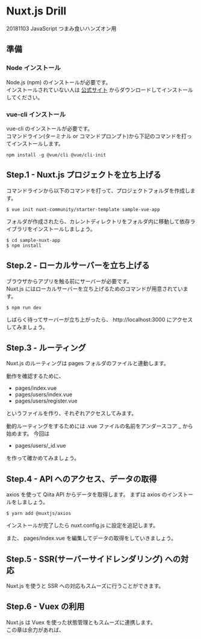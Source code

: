 # Nuxt.js Drill

20181103 JavaScript つまみ食いハンズオン用

## 準備

### Node インストール

Node.js (npm) のインストールが必要です。  
インストールされていない人は [公式サイト](https://nodejs.org/ja/) からダウンロードしてインストールしてください。

### vue-cli インストール

vue-cli のインストールが必要です。  
コマンドライン(ターミナル or コマンドプロンプト)から下記のコマンドを打ってインストールします。

```
npm install -g @vue/cli @vue/cli-init
```

## Step.1 - Nuxt.js プロジェクトを立ち上げる


コマンドラインから以下のコマンドを打って、プロジェクトフォルダを作成します。

```
$ vue init nuxt-community/starter-template sample-vue-app
```

フォルダが作成されたら、カレントディレクトリをフォルダ内に移動して依存ライブラリをインストールしましょう。

```
$ cd sample-nuxt-app
$ npm install
```

## Step.2 - ローカルサーバーを立ち上げる


ブラウザからアプリを触る前にサーバーが必要です。  
Nuxt.js にはローカルサーバーを立ち上げるためのコマンドが用意されています。

```
$ npm run dev
```

しばらく待ってサーバーが立ち上がったら、 http://localhost:3000 にアクセスしてみましょう。


## Step.3 - ルーティング


Nuxt.js のルーティングは pages フォルダのファイルと連動します。


動作を確認するために、

- pages/index.vue
- pages/users/index.vue
- pages/users/register.vue

というファイルを作り、それぞれアクセスしてみます。


動的ルーティングをするためには .vue ファイルの名前をアンダースコア _ から始めます。
今回は

- pages/users/_id.vue

を作って確かめてみましょう。


## Step.4 - API へのアクセス、データの取得


axios を使って Qiita API からデータを取得します。
まずは axios のインストールをしましょう。

```
$ yarn add @nuxtjs/axios
```

インストールが完了したら nuxt.config.js に設定を追記します。

また、 pages/index.vue を編集してデータの取得をしていきましょう。

## Step.5 - SSR(サーバーサイドレンダリング) への対応

Nuxt.js を使うと SSR への対応もスムーズに行うことができます。

## Step.6 - Vuex の利用

Nuxt.js は Vuex を使った状態管理ともスムーズに連携します。  
この章は余力があれば、
